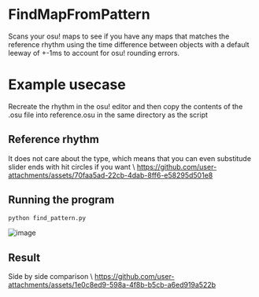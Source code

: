 # FindMapFromPattern
Scans your osu! maps to see if you have any maps that matches the reference rhythm using the time difference between objects with a default leeway of +-1ms to account for osu! rounding errors.

# Example usecase
Recreate the rhythm in the osu! editor and then copy the contents of the .osu file into reference.osu in the same directory as the script
## Reference rhythm
It does not care about the type, which means that you can even substitude slider ends with hit circles if you want \\
https://github.com/user-attachments/assets/70faa5ad-22cb-4dab-8ff6-e58295d501e8

## Running the program
```bash
python find_pattern.py
```
![image](https://github.com/user-attachments/assets/0191555d-054c-4da7-9797-95aabb1c6be8)

## Result
Side by side comparison \\
https://github.com/user-attachments/assets/1e0c8ed9-598a-4f8b-b5cb-a6ed919a522b